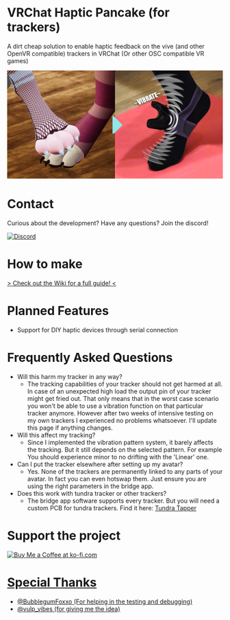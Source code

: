 # VRChat Haptic Pancake (for trackers)
A dirt cheap solution to enable haptic feedback on the vive (and other OpenVR compatible) trackers in VRChat (Or other OSC compatible VR games)

[<img src="Images/promo.png">](https://youtu.be/c1JQpJwJ7_c)

# Contact

Curious about the development? Have any questions? Join the discord!

[![Discord](https://img.shields.io/badge/Discord-7289DA?style=for-the-badge&logo=discord&logoColor=white)](https://discord.gg/DEWbQHqbRS)

# How to make
[> Check out the Wiki for a full guide! <](https://github.com/Z4urce/VRC-Haptic-Pancake/wiki)

# Planned Features
- Support for DIY haptic devices through serial connection

# Frequently Asked Questions
- Will this harm my tracker in any way?
   - The tracking capabilities of your tracker should not get harmed at all. In case of an unexpected high load the output pin of your tracker might get fried out. That only means that in the worst case scenario you won't be able to use a vibration function on that particular tracker anymore. However after two weeks of intensive testing on my own trackers I experienced no problems whatsoever. I'll update this page if anything changes.
- Will this affect my tracking?
   - Since I implemented the vibration pattern system, it barely affects the tracking. But it still depends on the selected pattern. For example You should experience minor to no drifting with the 'Linear' one.
- Can I put the tracker elsewhere after setting up my avatar?
   - Yes. None of the trackers are permanently linked to any parts of your avatar. In fact you can even hotswap them. Just ensure you are using the right parameters in the bridge app. 
- Does this work with tundra tracker or other trackers?
   - The bridge app software supports every tracker. But you will need a custom PCB for tundra trackers. Find it here: [Tundra Tapper](https://github.com/nkotech/Tundra-Tapper)

# Support the project
<a href='https://ko-fi.com/Z4urce' target='_blank'><img height='35' style='border:0px;height:46px;' src='https://az743702.vo.msecnd.net/cdn/kofi3.png?v=0' border='0' alt='Buy Me a Coffee at ko-fi.com' />

# Special Thanks
- @BubblegumFoxxo (For helping in the testing and debugging)
- @vulp_vibes (for giving me the idea)
